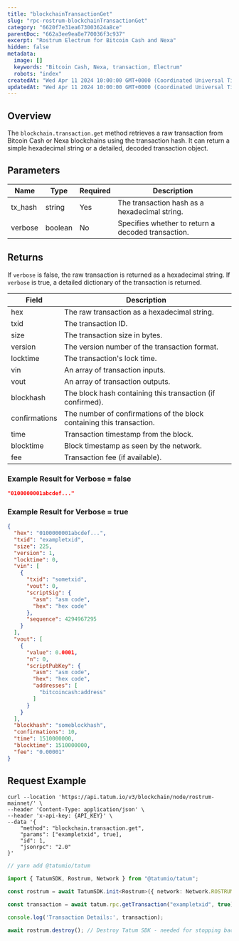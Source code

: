 ```yaml
---
title: "blockchainTransactionGet"
slug: "rpc-rostrum-blockchainTransactionGet"
category: "6620f7e31ea673003624a8ce"
parentDoc: "662a3ee9ea8e770036f3c937"
excerpt: "Rostrum Electrum for Bitcoin Cash and Nexa"
hidden: false
metadata:
  image: []
  keywords: "Bitcoin Cash, Nexa, transaction, Electrum"
  robots: "index"
createdAt: "Wed Apr 11 2024 10:00:00 GMT+0000 (Coordinated Universal Time)"
updatedAt: "Wed Apr 11 2024 10:00:00 GMT+0000 (Coordinated Universal Time)"
---
```


## Overview

The `blockchain.transaction.get` method retrieves a raw transaction from Bitcoin Cash or Nexa blockchains using the transaction hash. It can return a simple hexadecimal string or a detailed, decoded transaction object.

## Parameters

| Name     | Type    | Required | Description                                        |
| -------- | ------- | -------- | -------------------------------------------------- |
| tx_hash  | string  | Yes      | The transaction hash as a hexadecimal string.      |
| verbose  | boolean | No       | Specifies whether to return a decoded transaction. |

## Returns

If `verbose` is false, the raw transaction is returned as a hexadecimal string. If `verbose` is true, a detailed dictionary of the transaction is returned.

| Field         | Description                                              |
| ------------- | -------------------------------------------------------- |
| hex           | The raw transaction as a hexadecimal string.             |
| txid          | The transaction ID.                                      |
| size          | The transaction size in bytes.                           |
| version       | The version number of the transaction format.            |
| locktime      | The transaction's lock time.                             |
| vin           | An array of transaction inputs.                          |
| vout          | An array of transaction outputs.                         |
| blockhash     | The block hash containing this transaction (if confirmed).|
| confirmations | The number of confirmations of the block containing this transaction. |
| time          | Transaction timestamp from the block.                    |
| blocktime     | Block timestamp as seen by the network.                  |
| fee           | Transaction fee (if available).                          |

### Example Result for Verbose = false

```json
"0100000001abcdef..."
```

### Example Result for Verbose = true

```json
{
  "hex": "0100000001abcdef...",
  "txid": "exampletxid",
  "size": 225,
  "version": 1,
  "locktime": 0,
  "vin": [
    {
      "txid": "sometxid",
      "vout": 0,
      "scriptSig": {
        "asm": "asm code",
        "hex": "hex code"
      },
      "sequence": 4294967295
    }
  ],
  "vout": [
    {
      "value": 0.0001,
      "n": 0,
      "scriptPubKey": {
        "asm": "asm code",
        "hex": "hex code",
        "addresses": [
          "bitcoincash:address"
        ]
      }
    }
  ],
  "blockhash": "someblockhash",
  "confirmations": 10,
  "time": 1510000000,
  "blocktime": 1510000000,
  "fee": "0.00001"
}
```

## Request Example

```curl /cURL
curl --location 'https://api.tatum.io/v3/blockchain/node/rostrum-mainnet/' \
--header 'Content-Type: application/json' \
--header 'x-api-key: {API_KEY}' \
--data '{
    "method": "blockchain.transaction.get",
    "params": ["exampletxid", true],
    "id": 1,
    "jsonrpc": "2.0"
}'
```
```typescript
// yarn add @tatumio/tatum

import { TatumSDK, Rostrum, Network } from "@tatumio/tatum";

const rostrum = await TatumSDK.init<Rostrum>({ network: Network.ROSTRUM_MAINNET });

const transaction = await tatum.rpc.getTransaction("exampletxid", true);

console.log('Transaction Details:', transaction);

await rostrum.destroy(); // Destroy Tatum SDK - needed for stopping background jobs when done
```